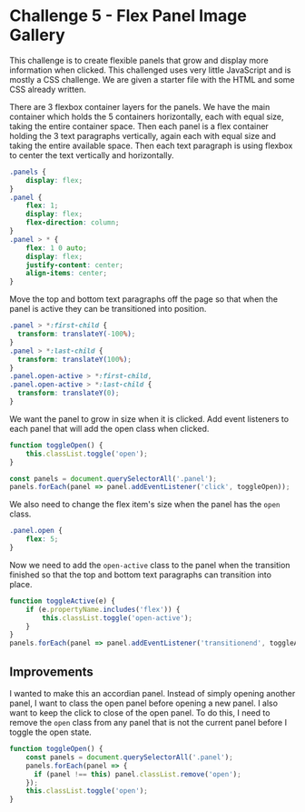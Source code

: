 # Challenge 5 - Flex Panel Image Gallery

This challenge is to create flexible panels that grow and display more information when clicked. This challenged uses very little JavaScript and is mostly a CSS challenge. We are given a starter file with the HTML and some CSS already written.

There are 3 flexbox container layers for the panels. We have the main container which holds the 5 containers horizontally, each with equal size, taking the entire container space. Then each panel is a flex container holding the 3 text paragraphs vertically, again each with equal size and taking the entire available space. Then each text paragraph is using flexbox to center the text vertically and horizontally.

```css
.panels {
	display: flex;
}
.panel {
	flex: 1;
	display: flex;
	flex-direction: column;
}
.panel > * {
	flex: 1 0 auto;
	display: flex;
	justify-content: center;
	align-items: center;
}
```

Move the top and bottom text paragraphs off the page so that when the panel is active they can be transitioned into position.

```css
.panel > *:first-child {
  transform: translateY(-100%);
}
.panel > *:last-child {
  transform: translateY(100%);
}
.panel.open-active > *:first-child,
.panel.open-active > *:last-child {
  transform: translateY(0);
}
```

We want the panel to grow in size when it is clicked. Add event listeners to each panel that will add the open class when clicked.

```javascript
function toggleOpen() {
	this.classList.toggle('open');
}

const panels = document.querySelectorAll('.panel');
panels.forEach(panel => panel.addEventListener('click', toggleOpen));
```

We also need to change the flex item's size when the panel has the `open` class.

```css
.panel.open {
	flex: 5;
}
```

Now we need to add the `open-active` class to the panel when the transition finished so that the top and bottom text paragraphs can transition into place.

```javascript
function toggleActive(e) {
	if (e.propertyName.includes('flex')) {
		this.classList.toggle('open-active');
	}
}
panels.forEach(panel => panel.addEventListener('transitionend', toggleActive));
```

## Improvements

I wanted to make this an accordian panel. Instead of simply opening another panel, I want to class the open panel before opening a new panel. I also want to keep the click to close of the open panel. To do this, I need to remove the `open` class from any panel that is not the current panel before I toggle the open state.

```javascript
function toggleOpen() {
	const panels = document.querySelectorAll('.panel');
	panels.forEach(panel => {
	  if (panel !== this) panel.classList.remove('open');
	});
	this.classList.toggle('open');
}
```
